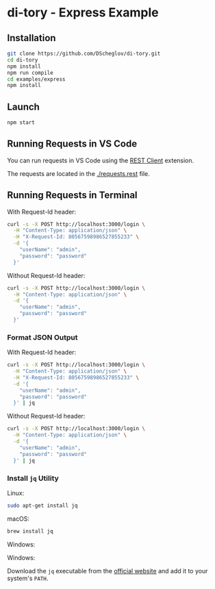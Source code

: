 # di-tory - Express Example

## Installation

```bash
git clone https://github.com/DScheglov/di-tory.git
cd di-tory
npm install
npm run compile
cd examples/express
npm install
```

## Launch

```bash
npm start
```

## Running Requests in VS Code

You can run requests in VS Code using the [REST Client](https://marketplace.visualstudio.com/items?itemName=humao.rest-client) extension.

The requests are located in the [./requests.rest](./requests.rest) file.

## Running Requests in Terminal

With Request-Id header:

```bash
curl -s -X POST http://localhost:3000/login \
  -H "Content-Type: application/json" \
  -H "X-Request-Id: 80567598986527855233" \
  -d '{
    "userName": "admin",
    "password": "password"
  }'
```

Without Request-Id header:

```bash
curl -s -X POST http://localhost:3000/login \
  -H "Content-Type: application/json" \
  -d '{
    "userName": "admin",
    "password": "password"
  }'
```

### Format JSON Output

With Request-Id header:

```bash
curl -s -X POST http://localhost:3000/login \
  -H "Content-Type: application/json" \
  -H "X-Request-Id: 80567598986527855233" \
  -d '{
    "userName": "admin",
    "password": "password"
  }' | jq
```

Without Request-Id header:

```bash
curl -s -X POST http://localhost:3000/login \
  -H "Content-Type: application/json" \
  -d '{
    "userName": "admin",
    "password": "password"
  }' | jq
```

### Install `jq` Utility

Linux:

```bash
sudo apt-get install jq
```

macOS:

```bash
brew install jq
```

Windows:

Windows:

Download the `jq` executable from the [official website](https://stedolan.github.io/jq/download/)
and add it to your system's `PATH`.
